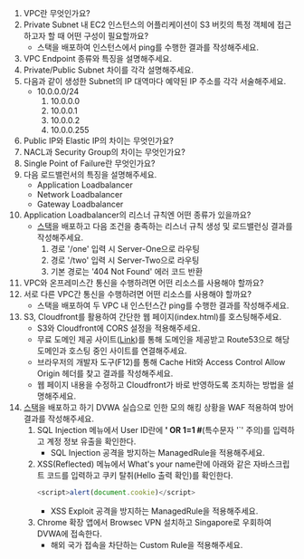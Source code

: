 1. VPC란 무엇인가요?
2. Private Subnet 내 EC2 인스턴스의 어플리케이션이 S3 버킷의 특정 객체에 접근하고자 할 때 어떤 구성이 필요할까요?
    - 스택을 배포하여 인스턴스에서 ping를 수행한 결과를 작성해주세요.
3. VPC Endpoint 종류와 특징을 설명해주세요.
4. Private/Public Subnet 차이를 각각 설명해주세요.
5. 다음과 같이 생성한 Subnet의 IP 대역마다 예약된 IP 주소를 각각 서술해주세요.
    - 10.0.0.0/24
        1. 10.0.0.0
        2. 10.0.0.1
        3. 10.0.0.2
        4. 10.0.0.255
6. Public IP와 Elastic IP의 차이는 무엇인가요?
7. NACL과 Security Group의 차이는 무엇인가요?
8. Single Point of Failure란 무엇인가요?
9. 다음 로드밸런서의 특징을 설명해주세요.
    - Application Loadbalancer
    - Network Loadbalancer
    - Gateway Loadbalancer
10. Application Loadbalancer의 리스너 규칙엔 어떤 종류가 있을까요?
    - [스택](https://github.com/eljoelee/DevOps-Study/blob/main/AWS/%EB%84%A4%ED%8A%B8%EC%9B%8C%ED%81%AC_%EB%AC%B8%ED%95%AD_10%EB%B2%88.yaml)을 배포하고 다음 조건을 충족하는 리스너 규칙 생성 및 로드밸런싱 결과를 작성해주세요.
        1. 경로 '/one' 입력 시 Server-One으로 라우팅
        2. 경로 '/two' 입력 시 Server-Two으로 라우팅
        3. 기본 경로는 '404 Not Found' 에러 코드 반환
11. VPC와 온프레미스간 통신을 수행하려면 어떤 리소스를 사용해야 할까요?
12. 서로 다른 VPC간 통신을 수행하려면 어떤 리소스를 사용해야 할까요?
    - 스택을 배포하여 두 VPC 내 인스턴스간 ping를 수행한 결과를 작성해주세요.
13. S3, Cloudfront를 활용하여 간단한 웹 페이지(index.html)를 호스팅해주세요.
    - S3와 Cloudfront에 CORS 설정을 적용해주세요.
    - 무료 도메인 제공 사이트([Link](https://iter.kr/%EB%AC%B4%EB%A3%8C-%EB%8F%84%EB%A9%94%EC%9D%B8-%ED%94%84%EB%A6%AC%EB%86%88/))를 통해 도메인을 제공받고 Route53으로 해당 도메인과 호스팅 중인 사이트를 연결해주세요.
    - 브라우저의 개발자 도구(F12)를 통해 Cache Hit와 Access Control Allow Origin 헤더를 찾고 결과를 작성해주세요.
    - 웹 페이지 내용을 수정하고 Cloudfront가 바로 반영하도록 조치하는 방법을 설명해주세요.
14. [스택](https://github.com/eljoelee/DevOps-Study/blob/main/AWS/%EB%84%A4%ED%8A%B8%EC%9B%8C%ED%81%AC_%EB%AC%B8%ED%95%AD_14%EB%B2%88.yaml)을 배포하고 하기 DVWA 실습으로 인한 모의 해킹 상황을 WAF 적용하여 방어 결과를 작성해주세요.
    1. SQL Injection 메뉴에서 User ID란에 **' OR 1=1 #**(특수문자 '`' 주의)를 입력하고 계정 정보 유출을 확인한다.
        - SQL Injection 공격을 방지하는 ManagedRule을 적용해주세요.
    2. XSS(Reflected) 메뉴에서 What's your name란에 아래와 같은 자바스크립트 코드를 입력하고 쿠키 탈취(Hello 출력 확인)를 확인한다.
        ```javascript
        <script>alert(document.cookie)</script>
        ```
        - XSS Exploit 공격을 방지하는 ManagedRule을 적용해주세요.
    3. Chrome 확장 앱에서 Browsec VPN 설치하고 Singapore로 우회하여 DVWA에 접속한다.
        - 해외 국가 접속을 차단하는 Custom Rule을 적용해주세요.